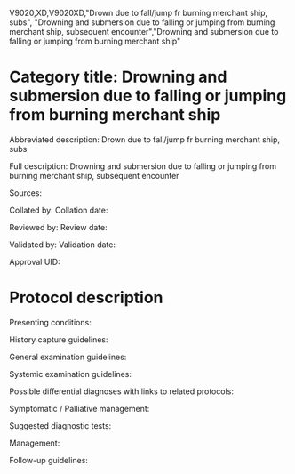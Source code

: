V9020,XD,V9020XD,"Drown due to fall/jump fr burning merchant ship, subs", "Drowning and submersion due to falling or jumping from burning merchant ship, subsequent encounter","Drowning and submersion due to falling or jumping from burning merchant ship"
# Category title: Drowning and submersion due to falling or jumping from burning merchant ship

Abbreviated description: Drown due to fall/jump fr burning merchant ship, subs

Full description: Drowning and submersion due to falling or jumping from burning merchant ship, subsequent encounter

Sources:

Collated by:
Collation date:

Reviewed by:
Review date:

Validated by:
Validation date:

Approval UID:

# Protocol description

Presenting conditions:

History capture guidelines:

General examination guidelines:

Systemic examination guidelines:

Possible differential diagnoses with links to related protocols:

Symptomatic / Palliative management:

Suggested diagnostic tests:

Management:

Follow-up guidelines:
